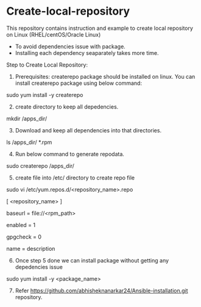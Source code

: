 # Create-local-repository
This repository contains instruction and example to create local repository on Linux (RHEL/centOS/Oracle Linux)
- To avoid dependencies issue with package.
- Installing each dependency seaparately takes more time.

Step to Create Local Repository:

1. Prerequisites: createrepo package should be installed on linux. You can install createrepo package using below command:


  sudo yum install -y createrepo


2. create directory to keep all depedencies. 

  mkdir /apps_dir/


3. Download and keep all dependencies into that directories.

  ls /apps_dir/
  *.rpm


4. Run below command to generate repodata.


  sudo createrepo /apps_dir/


5. create file into /etc/ directory to create repo file


  sudo vi /etc/yum.repos.d/<repository_name>.repo

  [ <repository_name> ]
  
  baseurl = file://<rpm_path>
  
  enabled = 1
  
  gpgcheck = 0
  
  name = description

6. Once step 5 done we can install package without getting any depedencies issue


  sudo yum install -y <package_name>
  
 7. Refer https://github.com/abhisheknanarkar24/Ansible-installation.git repository.

